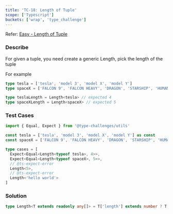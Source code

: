 ```yaml
---
title: 'TC-18: Length of Tuple'
scope: ['Typescript']
buckets: ['wrap', 'type_challenge']
---
```


Refer: [Easy - Length of Tuple](https://github.com/type-challenges/type-challenges/blob/master/questions/18-easy-tuple-length/README.md)

### Describe

For given a tuple, you need create a generic Length, pick the length of the tuple

For example

```typescript
type tesla = ['tesla', 'model 3', 'model X', 'model Y']
type spaceX = ['FALCON 9', 'FALCON HEAVY', 'DRAGON', 'STARSHIP', 'HUMAN SPACEFLIGHT']

type teslaLength = Length<tesla> // expected 4
type spaceXLength = Length<spaceX> // expected 5
```

### Test Cases

```typescript
import { Equal, Expect } from '@type-challenges/utils'

const tesla = ['tesla', 'model 3', 'model X', 'model Y'] as const
const spaceX = ['FALCON 9', 'FALCON HEAVY', 'DRAGON', 'STARSHIP', 'HUMAN SPACEFLIGHT'] as const

type cases = [
  Expect<Equal<Length<typeof tesla>, 4>>,
  Expect<Equal<Length<typeof spaceX>, 5>>,
  // @ts-expect-error
  Length<5>,
  // @ts-expect-error
  Length<'hello world'>
]
```

### Solution

```typescript
type Length<T extends readonly any[]> = T['length'] extends number ? T['length'] : never
```
